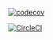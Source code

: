 [![codecov](https://codecov.io/gh/bigTimeBrad/ad_340/branch/master/graph/badge.svg)](https://codecov.io/gh/bigTimeBrad/ad_340)


[![CircleCI](https://circleci.com/gh/bigTimeBrad/ad_340.svg?style=svg)](https://circleci.com/gh/bigTimeBrad/ad_340)

